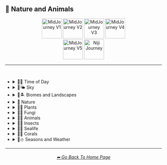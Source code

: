 <h2>🌲 Nature and Animals</h2>

<div align="center">

[<img src="F://GitHubRepo/MidJourney-Styles-and-Keywords-Reference/Images/Repo_Parts/Buttons/Version_Buttons/button_version_V1_inactive.webp?raw=true" alt="MidJourney V1" height="64" />](F://GitHubRepo/MidJourney-Styles-and-Keywords-Reference/Pages/MJ_V1/Style_Pages/Sphere/Nature_and_Animals.md)
[<img src="F://GitHubRepo/MidJourney-Styles-and-Keywords-Reference/Images/Repo_Parts/Buttons/Version_Buttons/button_version_V2_inactive.webp?raw=true" alt="MidJourney V2" height="64" />](F://GitHubRepo/MidJourney-Styles-and-Keywords-Reference/Pages/MJ_V2/Style_Pages/Sphere/Nature_and_Animals.md)
[<img src="F://GitHubRepo/MidJourney-Styles-and-Keywords-Reference/Images/Repo_Parts/Buttons/Version_Buttons/button_version_V3_inactive.webp?raw=true" alt="MidJourney V3" height="64" />](F://GitHubRepo/MidJourney-Styles-and-Keywords-Reference/Pages/MJ_V3/Style_Pages/Just_The_Style/Nature_and_Animals.md)
[<img src="F://GitHubRepo/MidJourney-Styles-and-Keywords-Reference/Images/Repo_Parts/Buttons/Version_Buttons/button_version_V4_active.webp?raw=true" alt="MidJourney V4" height="64" />](F://GitHubRepo/MidJourney-Styles-and-Keywords-Reference/Pages/MJ_V4/Style_Pages/Just_The_Style/Nature_and_Animals.md)
<br>
[<img src="F://GitHubRepo/MidJourney-Styles-and-Keywords-Reference/Images/Repo_Parts/Buttons/Version_Buttons/button_version_V5_Alpha_inactive_half.webp?raw=true" alt="MidJourney V5" height="64" />](F://GitHubRepo/MidJourney-Styles-and-Keywords-Reference/Pages/MJ_V5/Style_Pages/Just_The_Style/Nature_and_Animals.md)
[<img src="F://GitHubRepo/MidJourney-Styles-and-Keywords-Reference/Images/Repo_Parts/Buttons/Version_Buttons/button_version_niji_inactive_half.webp?raw=true" alt="Niji Journey" height="64" />](F://GitHubRepo/MidJourney-Styles-and-Keywords-Reference/Pages/Niji_Journey/Niji_V4/Style_Pages/Nature_and_Animals.md)

</div>

<hr>
<br>


- <details><summary>🌲🌞 Time of Day</summary><p><div align="center">

	| Morning | Midday | Day |
	| :-: | :-: | :-: |
	| <img src="F://GitHubRepo/MidJourney-Styles-and-Keywords-Reference/Images/MJ_V4/V4_Alpha_3.5/Midjourney_Styles/Morning.webp?raw=true" width="256" /> | <img src="F://GitHubRepo/MidJourney-Styles-and-Keywords-Reference/Images/MJ_V4/V4_Alpha_3.5/Midjourney_Styles/Midday.webp?raw=true" width="256" /> | <img src="F://GitHubRepo/MidJourney-Styles-and-Keywords-Reference/Images/MJ_V4/V4_Alpha_3.5/Midjourney_Styles/Day.webp?raw=true" width="256" /> |

	<br>

	| Noon | Afternoon |
	| :-: | :-: |
	| <img src="F://GitHubRepo/MidJourney-Styles-and-Keywords-Reference/Images/MJ_V4/V4_Alpha_3.5/Midjourney_Styles/Noon.webp?raw=true" width="256" /> | <img src="F://GitHubRepo/MidJourney-Styles-and-Keywords-Reference/Images/MJ_V4/V4_Alpha_3.5/Midjourney_Styles/Afternoon.webp?raw=true" width="256" /> |

	<br>

	| Dusk | Night |
	| :-: | :-: |
	| <img src="F://GitHubRepo/MidJourney-Styles-and-Keywords-Reference/Images/MJ_V4/V4_Alpha_3.5/Midjourney_Styles/Dusk.webp?raw=true" width="256" /> | <img src="F://GitHubRepo/MidJourney-Styles-and-Keywords-Reference/Images/MJ_V4/V4_Alpha_3.5/Midjourney_Styles/Night.webp?raw=true" width="256" /> |

	<br>

	| Midnight | Twilight | Dawn |
	| :-: | :-: | :-: |
	| <img src="F://GitHubRepo/MidJourney-Styles-and-Keywords-Reference/Images/MJ_V4/V4_Alpha_3.5/Midjourney_Styles/Midnight.webp?raw=true" width="256" /> | <img src="F://GitHubRepo/MidJourney-Styles-and-Keywords-Reference/Images/MJ_V4/V4_Alpha_3.5/Midjourney_Styles/Twilight.webp?raw=true" width="256" /> | <img src="F://GitHubRepo/MidJourney-Styles-and-Keywords-Reference/Images/MJ_V4/V4_Alpha_3.5/Midjourney_Styles/Dawn.webp?raw=true" width="256" /> |
	
  </div></p></details>


- <details><summary>🌲🌤️ Sky</summary><p><div align="center">

	| Aurora | Aurorae | Auroral Light |
	| :-: | :-: | :-: |
	| <img src="F://GitHubRepo/MidJourney-Styles-and-Keywords-Reference/Images/MJ_V4/V4_Alpha_3.5/Midjourney_Styles/Aurora.webp?raw=true" width="256" /> | <img src="F://GitHubRepo/MidJourney-Styles-and-Keywords-Reference/Images/MJ_V4/V4_Alpha_3.5/Midjourney_Styles/Aurorae.webp?raw=true" width="256" /> | <img src="F://GitHubRepo/MidJourney-Styles-and-Keywords-Reference/Images/MJ_V4/V4_Alpha_3.6/Midjourney_Styles/Auroral_Light.webp?raw=true" width="256" /> |

	<br>
	
	| Aurora Borealis | Aurora Australis |
	| :-: | :-: |
	| <img src="F://GitHubRepo/MidJourney-Styles-and-Keywords-Reference/Images/MJ_V4/V4_Alpha_3.6/Midjourney_Styles/Aurora_Borealis.webp?raw=true" width="256" /> | <img src="F://GitHubRepo/MidJourney-Styles-and-Keywords-Reference/Images/MJ_V4/V4_Alpha_3.6/Midjourney_Styles/Aurora_Australis.webp?raw=true" width="256" /> |
	
	<br>
	
	| Northern Lights | Southern Lights |
	| :-: | :-: |
	| <img src="F://GitHubRepo/MidJourney-Styles-and-Keywords-Reference/Images/MJ_V4/V4_Alpha_3.6/Midjourney_Styles/Northern_Lights.webp?raw=true" width="256" /> | <img src="F://GitHubRepo/MidJourney-Styles-and-Keywords-Reference/Images/MJ_V4/V4_Alpha_3.6/Midjourney_Styles/Southern_Lights.webp?raw=true" width="256" /> |

	<br>
	
	| Zodiacal Light | Upper-Atmospheric Lightning |
	| :-: | :-: |
	| <img src="F://GitHubRepo/MidJourney-Styles-and-Keywords-Reference/Images/MJ_V4/V4_Alpha_3.6/Midjourney_Styles/Zodiacal_Light.webp?raw=true" width="256" /> | <img src="F://GitHubRepo/MidJourney-Styles-and-Keywords-Reference/Images/MJ_V4/V4_Alpha_3.6/Midjourney_Styles/Upper-Atmospheric_Lightning.webp?raw=true" width="256" /> |

  </div></p></details>


- <details><summary>🌲🏝 Biomes and Landscapes</summary><p><div align="center">

	| Biome | Landscape | Surroundings |
	| :-: | :-: | :-: |
	| <img src="F://GitHubRepo/MidJourney-Styles-and-Keywords-Reference/Images/MJ_V4/V4_Alpha_3.5/Midjourney_Styles/Biome.webp?raw=true" width="256" /> | <img src="F://GitHubRepo/MidJourney-Styles-and-Keywords-Reference/Images/MJ_V4/V4_Alpha_3.5/Midjourney_Styles/Landscape.webp?raw=true" width="256" /> | <img src="F://GitHubRepo/MidJourney-Styles-and-Keywords-Reference/Images/MJ_V4/V4_Alpha_3.5/Midjourney_Styles/Surroundings.webp?raw=true" width="256" /> |
	
	<br>
	
	| Setting | Settings |
	| :-: | :-: |
	| <img src="F://GitHubRepo/MidJourney-Styles-and-Keywords-Reference/Images/MJ_V4/V4_Alpha_3.5/Midjourney_Styles/Setting.webp?raw=true" width="256" /> | <img src="F://GitHubRepo/MidJourney-Styles-and-Keywords-Reference/Images/MJ_V4/V4_Alpha_3.5/Midjourney_Styles/Settings.webp?raw=true" width="256" /> |
	
	<br>

	| Woodland | Forest | Rainforest |
	| :-: | :-: | :-: |
	| <img src="F://GitHubRepo/MidJourney-Styles-and-Keywords-Reference/Images/MJ_V4/V4_Alpha_3.5/Midjourney_Styles/Woodland.webp?raw=true" width="256" /> | <img src="F://GitHubRepo/MidJourney-Styles-and-Keywords-Reference/Images/MJ_V4/V4_Alpha_3.5/Midjourney_Styles/Forest.webp?raw=true" width="256" /> | <img src="F://GitHubRepo/MidJourney-Styles-and-Keywords-Reference/Images/MJ_V4/V4_Alpha_3.5/Midjourney_Styles/Rainforest.webp?raw=true" width="256" /> |

	<br>

	| Coniferous Forest | Deciduous Forest |
	| :-: | :-: |
	| <img src="F://GitHubRepo/MidJourney-Styles-and-Keywords-Reference/Images/MJ_V4/V4_Alpha_3.5/Midjourney_Styles/Coniferous_Forest.webp?raw=true" width="256" /> | <img src="F://GitHubRepo/MidJourney-Styles-and-Keywords-Reference/Images/MJ_V4/V4_Alpha_3.5/Midjourney_Styles/Deciduous_Forest.webp?raw=true" width="256" /> |

	<br>

	| Jungle | Junglecore | Tropical |
	| :-: | :-: | :-: |
	| <img src="F://GitHubRepo/MidJourney-Styles-and-Keywords-Reference/Images/MJ_V4/V4_Alpha_3.5/Midjourney_Styles/Jungle.webp?raw=true" width="256" /> | <img src="F://GitHubRepo/MidJourney-Styles-and-Keywords-Reference/Images/MJ_V4/V4_Alpha_3.5/Midjourney_Styles/Junglecore.webp?raw=true" width="256" /> | <img src="F://GitHubRepo/MidJourney-Styles-and-Keywords-Reference/Images/MJ_V4/V4_Alpha_3.5/Midjourney_Styles/Tropical.webp?raw=true" width="256" /> |

	<br>

	| Scrubland | Shrubland | Heathland |
	| :-: | :-: | :-: |
	| <img src="F://GitHubRepo/MidJourney-Styles-and-Keywords-Reference/Images/MJ_V4/V4_Alpha_3.5/Midjourney_Styles/Scrubland.webp?raw=true" width="256" /> | <img src="F://GitHubRepo/MidJourney-Styles-and-Keywords-Reference/Images/MJ_V4/V4_Alpha_3.5/Midjourney_Styles/Shrubland.webp?raw=true" width="256" /> | <img src="F://GitHubRepo/MidJourney-Styles-and-Keywords-Reference/Images/MJ_V4/V4_Alpha_3.5/Midjourney_Styles/Heathland.webp?raw=true" width="256" /> |
	
	<br>
	
	| Thicket | Orchard | Chaparral |
	| :-: | :-: | :-: |
	| <img src="F://GitHubRepo/MidJourney-Styles-and-Keywords-Reference/Images/MJ_V4/V4_Alpha_3.5/Midjourney_Styles/Thicket.webp?raw=true" width="256" /> | <img src="F://GitHubRepo/MidJourney-Styles-and-Keywords-Reference/Images/MJ_V4/V4_Alpha_3.5/Midjourney_Styles/Orchard.webp?raw=true" width="256" /> | <img src="F://GitHubRepo/MidJourney-Styles-and-Keywords-Reference/Images/MJ_V4/V4_Alpha_3.5/Midjourney_Styles/Chaparral.webp?raw=true" width="256" /> |
	
	<br>
	
	| Park | Plains | Meadow |
	| :-: | :-: | :-: |
	| <img src="F://GitHubRepo/MidJourney-Styles-and-Keywords-Reference/Images/MJ_V4/V4_Alpha_3.5/Midjourney_Styles/Park.webp?raw=true" width="256" /> | <img src="F://GitHubRepo/MidJourney-Styles-and-Keywords-Reference/Images/MJ_V4/V4_Alpha_3.5/Midjourney_Styles/Plains.webp?raw=true" width="256" /> | <img src="F://GitHubRepo/MidJourney-Styles-and-Keywords-Reference/Images/MJ_V4/V4_Alpha_3.5/Midjourney_Styles/Meadow.webp?raw=true" width="256" /> |
	
	<br>
	
	| Grassland | Rangeland | Pasture |
	| :-: | :-: | :-: |
	| <img src="F://GitHubRepo/MidJourney-Styles-and-Keywords-Reference/Images/MJ_V4/V4_Alpha_3.5/Midjourney_Styles/Grassland.webp?raw=true" width="256" /> | <img src="F://GitHubRepo/MidJourney-Styles-and-Keywords-Reference/Images/MJ_V4/V4_Alpha_3.5/Midjourney_Styles/Rangeland.webp?raw=true" width="256" /> | <img src="F://GitHubRepo/MidJourney-Styles-and-Keywords-Reference/Images/MJ_V4/V4_Alpha_3.5/Midjourney_Styles/Pasture.webp?raw=true" width="256" /> |
	
	<br>
	
	| Prairie | Steppe |
	| :-: | :-: |
	| <img src="F://GitHubRepo/MidJourney-Styles-and-Keywords-Reference/Images/MJ_V4/V4_Alpha_3.5/Midjourney_Styles/Prairie.webp?raw=true" width="256" /> | <img src="F://GitHubRepo/MidJourney-Styles-and-Keywords-Reference/Images/MJ_V4/V4_Alpha_3.5/Midjourney_Styles/Steppe.webp?raw=true" width="256" /> |
	
	<br>
	
	| Valley | Foothills |
	| :-: | :-: |
	| <img src="F://GitHubRepo/MidJourney-Styles-and-Keywords-Reference/Images/MJ_V4/V4_Alpha_3.5/Midjourney_Styles/Valley.webp?raw=true" width="256" /> | <img src="F://GitHubRepo/MidJourney-Styles-and-Keywords-Reference/Images/MJ_V4/V4_Alpha_3.5/Midjourney_Styles/Foothills.webp?raw=true" width="256" /> |
	
	<br>
	
	| Grove | Mangrove |
	| :-: | :-: |
	| <img src="F://GitHubRepo/MidJourney-Styles-and-Keywords-Reference/Images/MJ_V4/V4_Alpha_3.5/Midjourney_Styles/Grove.webp?raw=true" width="256" /> | <img src="F://GitHubRepo/MidJourney-Styles-and-Keywords-Reference/Images/MJ_V4/V4_Alpha_3.5/Midjourney_Styles/Mangrove.webp?raw=true" width="256" /> |
	
	<br>
	
	| Swamp | Bayou | Bog |
	| :-: | :-: | :-: |
	| <img src="F://GitHubRepo/MidJourney-Styles-and-Keywords-Reference/Images/MJ_V4/V4_Alpha_3.5/Midjourney_Styles/Swamp.webp?raw=true" width="256" /> | <img src="F://GitHubRepo/MidJourney-Styles-and-Keywords-Reference/Images/MJ_V4/V4_Alpha_3.5/Midjourney_Styles/Bayou.webp?raw=true" width="256" /> | <img src="F://GitHubRepo/MidJourney-Styles-and-Keywords-Reference/Images/MJ_V4/V4_Alpha_3.5/Midjourney_Styles/Bog.webp?raw=true" width="256" /> |
	
	<br>
	
	| Marsh | Wetland |
	| :-: | :-: |
	| <img src="F://GitHubRepo/MidJourney-Styles-and-Keywords-Reference/Images/MJ_V4/V4_Alpha_3.5/Midjourney_Styles/Marsh.webp?raw=true" width="256" /> | <img src="F://GitHubRepo/MidJourney-Styles-and-Keywords-Reference/Images/MJ_V4/V4_Alpha_3.5/Midjourney_Styles/Wetland.webp?raw=true" width="256" /> |
	
	<br>
	
	| Muskeg | Fen |
	| :-: | :-: |
	| <img src="F://GitHubRepo/MidJourney-Styles-and-Keywords-Reference/Images/MJ_V4/V4_Alpha_3.5/Midjourney_Styles/Muskeg.webp?raw=true" width="256" /> | <img src="F://GitHubRepo/MidJourney-Styles-and-Keywords-Reference/Images/MJ_V4/V4_Alpha_3.5/Midjourney_Styles/Fen.webp?raw=true" width="256" /> |
	
	<br>
	
	| Tundra | Glacier |
	| :-: | :-: |
	| <img src="F://GitHubRepo/MidJourney-Styles-and-Keywords-Reference/Images/MJ_V4/V4_Alpha_3.5/Midjourney_Styles/Tundra.webp?raw=true" width="256" /> | <img src="F://GitHubRepo/MidJourney-Styles-and-Keywords-Reference/Images/MJ_V4/V4_Alpha_3.5/Midjourney_Styles/Glacier.webp?raw=true" width="256" /> |

	<br>

	| Arctic | Polar |
	| :-: | :-: |
	| <img src="F://GitHubRepo/MidJourney-Styles-and-Keywords-Reference/Images/MJ_V4/V4_Alpha_3.5/Midjourney_Styles/Arctic.webp?raw=true" width="256" /> | <img src="F://GitHubRepo/MidJourney-Styles-and-Keywords-Reference/Images/MJ_V4/V4_Alpha_3.5/Midjourney_Styles/Polar.webp?raw=true" width="256" /> |
	
	<br>

	| Desert | Desertwave | Dunes |
	| :-: | :-: | :-: |
	| <img src="F://GitHubRepo/MidJourney-Styles-and-Keywords-Reference/Images/MJ_V4/V4_Alpha_3.5/Midjourney_Styles/Desert.webp?raw=true" width="256" /> | <img src="F://GitHubRepo/MidJourney-Styles-and-Keywords-Reference/Images/MJ_V4/V4_Alpha_3.5/Midjourney_Styles/Desertwave.webp?raw=true" width="256" /> | <img src="F://GitHubRepo/MidJourney-Styles-and-Keywords-Reference/Images/MJ_V4/V4_Alpha_3.5/Midjourney_Styles/Dunes.webp?raw=true" width="256" /> |

	<br>
	
	| Mesa | Mesa Bryce |
	| :-: | :-: |
	| <img src="F://GitHubRepo/MidJourney-Styles-and-Keywords-Reference/Images/MJ_V4/V4_Alpha_3.6/Midjourney_Styles/Mesa.webp?raw=true" width="256" /> | <img src="F://GitHubRepo/MidJourney-Styles-and-Keywords-Reference/Images/MJ_V4/V4_Alpha_3.6/Midjourney_Styles/Mesa_Bryce.webp?raw=true" width="256" /> |

	<br>

	| Savanna | Dryland |
	| :-: | :-: |
	| <img src="F://GitHubRepo/MidJourney-Styles-and-Keywords-Reference/Images/MJ_V4/V4_Alpha_3.5/Midjourney_Styles/Savanna.webp?raw=true" width="256" /> | <img src="F://GitHubRepo/MidJourney-Styles-and-Keywords-Reference/Images/MJ_V4/V4_Alpha_3.5/Midjourney_Styles/Dryland.webp?raw=true" width="256" /> |
	
	<br>
	
	| Beach | Mediterranean |
	| :-: | :-: |
	| <img src="F://GitHubRepo/MidJourney-Styles-and-Keywords-Reference/Images/MJ_V4/V4_Alpha_3.5/Midjourney_Styles/Beach.webp?raw=true" width="256" /> | <img src="F://GitHubRepo/MidJourney-Styles-and-Keywords-Reference/Images/MJ_V4/V4_Alpha_3.5/Midjourney_Styles/Mediterranean.webp?raw=true" width="256" /> |

	<br>

	| Seaside | Sea | Deep Sea |
	| :-: | :-: | :-: |
	| <img src="F://GitHubRepo/MidJourney-Styles-and-Keywords-Reference/Images/MJ_V4/V4_Alpha_3.5/Midjourney_Styles/Seaside.webp?raw=true" width="256" /> | <img src="F://GitHubRepo/MidJourney-Styles-and-Keywords-Reference/Images/MJ_V4/V4_Alpha_3.5/Midjourney_Styles/Sea.webp?raw=true" width="256" /> | <img src="F://GitHubRepo/MidJourney-Styles-and-Keywords-Reference/Images/MJ_V4/V4_Alpha_3.5/Midjourney_Styles/Deep_Sea.webp?raw=true" width="256" /> |
	
	<br>

	| Ocean | Ocean Grunge | Aquascape |
	| :-: | :-: | :-: |
	| <img src="F://GitHubRepo/MidJourney-Styles-and-Keywords-Reference/Images/MJ_V4/V4_Alpha_3.5/Midjourney_Styles/Ocean.webp?raw=true" width="256" /> | <img src="F://GitHubRepo/MidJourney-Styles-and-Keywords-Reference/Images/MJ_V4/V4_Alpha_3.5/Midjourney_Styles/Ocean_Grunge.webp?raw=true" width="256" /> | <img src="F://GitHubRepo/MidJourney-Styles-and-Keywords-Reference/Images/MJ_V4/V4_Alpha_3.5/Midjourney_Styles/Aquascape.webp?raw=true" width="256" /> |

	<br>

	| Pond | Springs |
	| :-: | :-: |
	| <img src="F://GitHubRepo/MidJourney-Styles-and-Keywords-Reference/Images/MJ_V4/V4_Alpha_3.5/Midjourney_Styles/Pond.webp?raw=true" width="256" /> | <img src="F://GitHubRepo/MidJourney-Styles-and-Keywords-Reference/Images/MJ_V4/V4_Alpha_3.5/Midjourney_Styles/Springs.webp?raw=true" width="256" /> |

	<br>

	| River | Lake | Waterfall |
	| :-: | :-: | :-: |
	| <img src="F://GitHubRepo/MidJourney-Styles-and-Keywords-Reference/Images/MJ_V4/V4_Alpha_3.5/Midjourney_Styles/River.webp?raw=true" width="256" /> | <img src="F://GitHubRepo/MidJourney-Styles-and-Keywords-Reference/Images/MJ_V4/V4_Alpha_3.5/Midjourney_Styles/Lake.webp?raw=true" width="256" /> | <img src="F://GitHubRepo/MidJourney-Styles-and-Keywords-Reference/Images/MJ_V4/V4_Alpha_3.5/Midjourney_Styles/Waterfall.webp?raw=true" width="256" /> |
	
	<br>

	| Coral Reef | Reefwave | Kelp Forest |
	| :-: | :-: | :-: |
	| <img src="F://GitHubRepo/MidJourney-Styles-and-Keywords-Reference/Images/MJ_V4/V4_Alpha_3.5/Midjourney_Styles/Coral_Reef.webp?raw=true" width="256" /> | <img src="F://GitHubRepo/MidJourney-Styles-and-Keywords-Reference/Images/MJ_V4/V4_Alpha_3.5/Midjourney_Styles/Reefwave.webp?raw=true" width="256" /> | <img src="F://GitHubRepo/MidJourney-Styles-and-Keywords-Reference/Images/MJ_V4/V4_Alpha_3.5/Midjourney_Styles/Kelp_Forest.webp?raw=true" width="256" /> |

	<br>

	| Estuary | Floodplain | Hot Springs |
	| :-: | :-: | :-: |
	| <img src="F://GitHubRepo/MidJourney-Styles-and-Keywords-Reference/Images/MJ_V4/V4_Alpha_3.5/Midjourney_Styles/Estuary.webp?raw=true" width="256" /> | <img src="F://GitHubRepo/MidJourney-Styles-and-Keywords-Reference/Images/MJ_V4/V4_Alpha_3.5/Midjourney_Styles/Floodplain.webp?raw=true" width="256" /> | <img src="F://GitHubRepo/MidJourney-Styles-and-Keywords-Reference/Images/MJ_V4/V4_Alpha_3.5/Midjourney_Styles/Hot_Springs.webp?raw=true" width="256" /> |

	<br>

	| Canyon | Mountains | Elevation |
	| :-: | :-: | :-: |
	| <img src="F://GitHubRepo/MidJourney-Styles-and-Keywords-Reference/Images/MJ_V4/V4_Alpha_3.5/Midjourney_Styles/Canyon.webp?raw=true" width="256" /> | <img src="F://GitHubRepo/MidJourney-Styles-and-Keywords-Reference/Images/MJ_V4/V4_Alpha_3.5/Midjourney_Styles/Mountains.webp?raw=true" width="256" /> | <img src="F://GitHubRepo/MidJourney-Styles-and-Keywords-Reference/Images/MJ_V4/V4_Alpha_3.5/Midjourney_Styles/Elevation.webp?raw=true" width="256" /> |

	<br>

	| Crag | Cave |
	| :-: | :-: |
	| <img src="F://GitHubRepo/MidJourney-Styles-and-Keywords-Reference/Images/MJ_V4/V4_Alpha_3.5/Midjourney_Styles/Crag.webp?raw=true" width="256" /> | <img src="F://GitHubRepo/MidJourney-Styles-and-Keywords-Reference/Images/MJ_V4/V4_Alpha_3.5/Midjourney_Styles/Cave.webp?raw=true" width="256" /> |

	<br>

	| Volcano | Volcanic |
	| :-: | :-: |
	| <img src="F://GitHubRepo/MidJourney-Styles-and-Keywords-Reference/Images/MJ_V4/V4_Alpha_3.5/Midjourney_Styles/Volcano.webp?raw=true" width="256" /> | <img src="F://GitHubRepo/MidJourney-Styles-and-Keywords-Reference/Images/MJ_V4/V4_Alpha_3.5/Midjourney_Styles/Volcanic.webp?raw=true" width="256" /> |

	<br>
	
	| Wasteland |
	| :-: |
	| <img src="F://GitHubRepo/MidJourney-Styles-and-Keywords-Reference/Images/MJ_V4/V4_Alpha_3.5/Midjourney_Styles/Wasteland.webp?raw=true" width="256" /> |

  </div></p></details>


- <details><summary>🌲 Nature</summary><p><div align="center">

	| Nature | Naturecore | Natural |
	| :-: | :-: | :-: |
	| <img src="F://GitHubRepo/MidJourney-Styles-and-Keywords-Reference/Images/MJ_V4/V4_Alpha_3.5/Midjourney_Styles/Nature.webp?raw=true" width="256" /> | <img src="F://GitHubRepo/MidJourney-Styles-and-Keywords-Reference/Images/MJ_V4/V4_Alpha_3.5/Midjourney_Styles/Naturecore.webp?raw=true" width="256" /> | <img src="F://GitHubRepo/MidJourney-Styles-and-Keywords-Reference/Images/MJ_V4/V4_Alpha_3.5/Midjourney_Styles/Natural.webp?raw=true" width="256" /> |

	<br>

	| Botanical |
	| :-: |
	| <img src="F://GitHubRepo/MidJourney-Styles-and-Keywords-Reference/Images/MJ_V4/V4_Alpha_3.5/Midjourney_Styles/Botanical.webp?raw=true" width="256" /> |

    <br>

	| Atmosphere | Environment | Ozone |
	| :-: | :-: | :-: |
    | <img src="F://GitHubRepo/MidJourney-Styles-and-Keywords-Reference/Images/MJ_V4/V4_Alpha_3.5/Midjourney_Styles/Atmosphere.webp?raw=true" width="256" /> | <img src="F://GitHubRepo/MidJourney-Styles-and-Keywords-Reference/Images/MJ_V4/V4_Alpha_3.5/Midjourney_Styles/Environment.webp?raw=true" width="256" /> | <img src="F://GitHubRepo/MidJourney-Styles-and-Keywords-Reference/Images/MJ_V4/V4_Alpha_3.5/Midjourney_Styles/Ozone.webp?raw=true" width="256" /> |

	<br>

	| Bloom | Bloomcore | Flowercore |
	| :-: | :-: | :-: |
	| <img src="F://GitHubRepo/MidJourney-Styles-and-Keywords-Reference/Images/MJ_V4/V4_Alpha_3.5/Midjourney_Styles/Bloom.webp?raw=true" width="256" /> | <img src="F://GitHubRepo/MidJourney-Styles-and-Keywords-Reference/Images/MJ_V4/V4_Alpha_3.5/Midjourney_Styles/Bloomcore.webp?raw=true" width="256" /> | <img src="F://GitHubRepo/MidJourney-Styles-and-Keywords-Reference/Images/MJ_V4/V4_Alpha_3.5/Midjourney_Styles/Flowercore.webp?raw=true" width="256" /> |

	<br>

	| Mosscore | Mushroomcore |
	| :-: | :-: |
	| <img src="F://GitHubRepo/MidJourney-Styles-and-Keywords-Reference/Images/MJ_V4/V4_Alpha_3.5/Midjourney_Styles/Mosscore.webp?raw=true" width="256" /> | <img src="F://GitHubRepo/MidJourney-Styles-and-Keywords-Reference/Images/MJ_V4/V4_Alpha_3.5/Midjourney_Styles/Mushroomcore.webp?raw=true" width="256" /> |

	<br>

	| Earthcore | Organic | Lush |
	| :-: | :-: | :-: |
	| <img src="F://GitHubRepo/MidJourney-Styles-and-Keywords-Reference/Images/MJ_V4/V4_Alpha_3.5/Midjourney_Styles/Earthcore.webp?raw=true" width="256" /> | <img src="F://GitHubRepo/MidJourney-Styles-and-Keywords-Reference/Images/MJ_V4/V4_Alpha_3.5/Midjourney_Styles/Organic.webp?raw=true" width="256" /> | <img src="F://GitHubRepo/MidJourney-Styles-and-Keywords-Reference/Images/MJ_V4/V4_Alpha_3.5/Midjourney_Styles/Lush.webp?raw=true" width="256" /> |

	<br>
	
	| Garden | Japanese Garden |
	| :-: | :-: |
	| <img src="F://GitHubRepo/MidJourney-Styles-and-Keywords-Reference/Images/MJ_V4/V4_Alpha_3.5/Midjourney_Styles/Garden.webp?raw=true" width="256" /> | <img src="F://GitHubRepo/MidJourney-Styles-and-Keywords-Reference/Images/MJ_V4/V4_Alpha_3.5/Midjourney_Styles/Japanese_Garden.webp?raw=true" width="256" /> |
	
	<br>
	
	| Biopunk | Forestpunk | Groundcore |
	| :-: | :-: | :-: |
	| <img src="F://GitHubRepo/MidJourney-Styles-and-Keywords-Reference/Images/MJ_V4/V4_Alpha_3.5/Midjourney_Styles/Biopunk.webp?raw=true" width="256" /> | <img src="F://GitHubRepo/MidJourney-Styles-and-Keywords-Reference/Images/MJ_V4/V4_Alpha_3.5/Midjourney_Styles/Forestpunk.webp?raw=true" width="256" /> | <img src="F://GitHubRepo/MidJourney-Styles-and-Keywords-Reference/Images/MJ_V4/V4_Alpha_3.5/Midjourney_Styles/Groundcore.webp?raw=true" width="256" /> |
	
	<br>

	| Icepunk | Frostpunk | Stonepunk |
	| :-: | :-: | :-: |
	| <img src="F://GitHubRepo/MidJourney-Styles-and-Keywords-Reference/Images/MJ_V4/V4_Alpha_3.5/Midjourney_Styles/Icepunk.webp?raw=true" width="256" /> | <img src="F://GitHubRepo/MidJourney-Styles-and-Keywords-Reference/Images/MJ_V4/V4_Alpha_3.5/Midjourney_Styles/Frostpunk.webp?raw=true" width="256" /> | <img src="F://GitHubRepo/MidJourney-Styles-and-Keywords-Reference/Images/MJ_V4/V4_Alpha_3.5/Midjourney_Styles/Stonepunk.webp?raw=true" width="256" /> |
	
	<br>

	| Creature | Frogcore | Paleocore |
	| :-: | :-: | :-: |
    | <img src="F://GitHubRepo/MidJourney-Styles-and-Keywords-Reference/Images/MJ_V4/V4_Alpha_3.5/Midjourney_Styles/Creature.webp?raw=true" width="256" /> | <img src="F://GitHubRepo/MidJourney-Styles-and-Keywords-Reference/Images/MJ_V4/V4_Alpha_3.5/Midjourney_Styles/Frogcore.webp?raw=true" width="256" /> | <img src="F://GitHubRepo/MidJourney-Styles-and-Keywords-Reference/Images/MJ_V4/V4_Alpha_3.5/Midjourney_Styles/Paleocore.webp?raw=true" width="256" /> |

	<br>

	| Crowcore | Ravencore |
	| :-: | :-: |
	| <img src="F://GitHubRepo/MidJourney-Styles-and-Keywords-Reference/Images/MJ_V4/V4_Alpha_3.5/Midjourney_Styles/Crowcore.webp?raw=true" width="256" /> | <img src="F://GitHubRepo/MidJourney-Styles-and-Keywords-Reference/Images/MJ_V4/V4_Alpha_3.5/Midjourney_Styles/Ravencore.webp?raw=true" width="256" /> |
		
	<br>

	| Islandpunk | Seapunk | Selkiecore |
	| :-: | :-: | :-: |
	| <img src="F://GitHubRepo/MidJourney-Styles-and-Keywords-Reference/Images/MJ_V4/V4_Alpha_3.5/Midjourney_Styles/Islandpunk.webp?raw=true" width="256" /> | <img src="F://GitHubRepo/MidJourney-Styles-and-Keywords-Reference/Images/MJ_V4/V4_Alpha_3.5/Midjourney_Styles/Seapunk.webp?raw=true" width="256" /> | <img src="F://GitHubRepo/MidJourney-Styles-and-Keywords-Reference/Images/MJ_V4/V4_Alpha_3.5/Midjourney_Styles/Selkiecore.webp?raw=true" width="256" /> |

    <br>

	| Underwater | Nautical | Wetcore |
	| :-: | :-: | :-: |
	| <img src="F://GitHubRepo/MidJourney-Styles-and-Keywords-Reference/Images/MJ_V4/V4_Alpha_3.5/Midjourney_Styles/Underwater.webp?raw=true" width="256" /> | <img src="F://GitHubRepo/MidJourney-Styles-and-Keywords-Reference/Images/MJ_V4/V4_Alpha_3.5/Midjourney_Styles/Nautical.webp?raw=true" width="256" /> | <img src="F://GitHubRepo/MidJourney-Styles-and-Keywords-Reference/Images/MJ_V4/V4_Alpha_3.5/Midjourney_Styles/Wetcore.webp?raw=true" width="256" /> |

	<br>

	| Anthropomorphic | Nautical Nonsense |
	| :-: | :-: |
	| <img src="F://GitHubRepo/MidJourney-Styles-and-Keywords-Reference/Images/MJ_V4/V4_Alpha_3.5/Midjourney_Styles/Anthropomorphic.webp?raw=true" width="256" /> |<img src="F://GitHubRepo/MidJourney-Styles-and-Keywords-Reference/Images/MJ_V4/V4_Alpha_3.5/Midjourney_Styles/Nautical_Nonsense.webp?raw=true" width="256" /> |

	<br>

	| Solarpunk | Lunarpunk |
	| :-: | :-: |
	| <img src="F://GitHubRepo/MidJourney-Styles-and-Keywords-Reference/Images/MJ_V4/V4_Alpha_3.5/Midjourney_Styles/Solarpunk.webp?raw=true" width="256" /> | <img src="F://GitHubRepo/MidJourney-Styles-and-Keywords-Reference/Images/MJ_V4/V4_Alpha_3.5/Midjourney_Styles/Lunarpunk.webp?raw=true" width="256" /> |

  </div></p></details>


- <details><summary>🌲🌱 Plants</summary><p><div align="center">

	| Plant | Plants |
	| :-: | :-: |
	| <img src="F://GitHubRepo/MidJourney-Styles-and-Keywords-Reference/Images/MJ_V4/V4_Alpha_3.5/Midjourney_Styles/Plant.webp?raw=true" width="256" /> | <img src="F://GitHubRepo/MidJourney-Styles-and-Keywords-Reference/Images/MJ_V4/V4_Alpha_3.5/Midjourney_Styles/Plants.webp?raw=true" width="256" /> |

	<br>

	| Grass | Grassy | Tree |
	| :-: | :-: | :-: |
	| <img src="F://GitHubRepo/MidJourney-Styles-and-Keywords-Reference/Images/MJ_V4/V4_Alpha_3.5/Midjourney_Styles/Grass.webp?raw=true" width="256" /> | <img src="F://GitHubRepo/MidJourney-Styles-and-Keywords-Reference/Images/MJ_V4/V4_Alpha_3.5/Midjourney_Styles/Grassy.webp?raw=true" width="256" /> | <img src="F://GitHubRepo/MidJourney-Styles-and-Keywords-Reference/Images/MJ_V4/V4_Alpha_3.6/Midjourney_Styles/Tree.webp?raw=true" width="256" /> |
	
	<br>
	
	| Fern | Wheat | Aloe |
	| :-: | :-: | :-: |
	| <img src="F://GitHubRepo/MidJourney-Styles-and-Keywords-Reference/Images/MJ_V4/V4_Alpha_3.5/Midjourney_Styles/Fern.webp?raw=true" width="256" /> | <img src="F://GitHubRepo/MidJourney-Styles-and-Keywords-Reference/Images/MJ_V4/V4_Alpha_3.5/Midjourney_Styles/Wheat.webp?raw=true" width="256" /> | <img src="F://GitHubRepo/MidJourney-Styles-and-Keywords-Reference/Images/MJ_V4/V4_Alpha_3.5/Midjourney_Styles/Aloe.webp?raw=true" width="256" /> |
	
	<br>

	| Flowers | Floral | Vines |
	| :-: | :-: | :-: |
	| <img src="F://GitHubRepo/MidJourney-Styles-and-Keywords-Reference/Images/MJ_V4/V4_Alpha_3.5/Midjourney_Styles/Flowers.webp?raw=true" width="256" /> | <img src="F://GitHubRepo/MidJourney-Styles-and-Keywords-Reference/Images/MJ_V4/V4_Alpha_3.5/Midjourney_Styles/Floral.webp?raw=true" width="256" /> | <img src="F://GitHubRepo/MidJourney-Styles-and-Keywords-Reference/Images/MJ_V4/V4_Alpha_3.5/Midjourney_Styles/Vines.webp?raw=true" width="256" /> |
	
	<br>

	| Tulip | Rose | Lilac |
	| :-: | :-: | :-: |
	| <img src="F://GitHubRepo/MidJourney-Styles-and-Keywords-Reference/Images/MJ_V4/V4_Alpha_3.5/Midjourney_Styles/Tulip.webp?raw=true" width="256" /> | <img src="F://GitHubRepo/MidJourney-Styles-and-Keywords-Reference/Images/MJ_V4/V4_Alpha_3.5/Midjourney_Styles/Rose.webp?raw=true" width="256" /> | <img src="F://GitHubRepo/MidJourney-Styles-and-Keywords-Reference/Images/MJ_V4/V4_Alpha_3.5/Midjourney_Styles/Lilac.webp?raw=true" width="256" /> |

	<br>

	| Dandelion | Daffodil |
	| :-: | :-: |
	| <img src="F://GitHubRepo/MidJourney-Styles-and-Keywords-Reference/Images/MJ_V4/V4_Alpha_3.5/Midjourney_Styles/Dandelion.webp?raw=true" width="256" /> | <img src="F://GitHubRepo/MidJourney-Styles-and-Keywords-Reference/Images/MJ_V4/V4_Alpha_3.5/Midjourney_Styles/Daffodil.webp?raw=true" width="256" /> |

	<br>
	
	| Tree Bark | Branches | Leaves |
	| :-: | :-: | :-: |
	| <img src="F://GitHubRepo/MidJourney-Styles-and-Keywords-Reference/Images/MJ_V4/V4_Alpha_3.5/Midjourney_Styles/Tree_Bark.webp?raw=true" width="256" /> | <img src="F://GitHubRepo/MidJourney-Styles-and-Keywords-Reference/Images/MJ_V4/V4_Alpha_3.5/Midjourney_Styles/Branches.webp?raw=true" width="256" /> | <img src="F://GitHubRepo/MidJourney-Styles-and-Keywords-Reference/Images/MJ_V4/V4_Alpha_3.5/Midjourney_Styles/Leaves.webp?raw=true" width="256" /> |
	
	<br>
	
	| Pinecone | Acorn | Sapling |
	| :-: | :-: | :-: |
	| <img src="F://GitHubRepo/MidJourney-Styles-and-Keywords-Reference/Images/MJ_V4/V4_Alpha_3.5/Midjourney_Styles/Pinecone.webp?raw=true" width="256" /> | <img src="F://GitHubRepo/MidJourney-Styles-and-Keywords-Reference/Images/MJ_V4/V4_Alpha_3.5/Midjourney_Styles/Acorn.webp?raw=true" width="256" /> | <img src="F://GitHubRepo/MidJourney-Styles-and-Keywords-Reference/Images/MJ_V4/V4_Alpha_3.5/Midjourney_Styles/Sapling.webp?raw=true" width="256" /> |

	<br>
	
	| Moss | Hemp |
	| :-: | :-: |
	| <img src="F://GitHubRepo/MidJourney-Styles-and-Keywords-Reference/Images/MJ_V4/V4_Alpha_3.5/Midjourney_Styles/Moss.webp?raw=true" width="256" /> | <img src="F://GitHubRepo/MidJourney-Styles-and-Keywords-Reference/Images/MJ_V4/V4_Alpha_3.5/Midjourney_Styles/Hemp.webp?raw=true" width="256" /> |
	
	<br>

	| Cactus | Bamboo |
	| :-: | :-: |
	| <img src="F://GitHubRepo/MidJourney-Styles-and-Keywords-Reference/Images/MJ_V4/V4_Alpha_3.5/Midjourney_Styles/Cactus.webp?raw=true" width="256" /> | <img src="F://GitHubRepo/MidJourney-Styles-and-Keywords-Reference/Images/MJ_V4/V4_Alpha_3.5/Midjourney_Styles/Bamboo.webp?raw=true" width="256" /> |

	<br>
	
	| Straw | Straw-Bale |
	| :-: | :-: |
	| <img src="F://GitHubRepo/MidJourney-Styles-and-Keywords-Reference/Images/MJ_V4/V4_Alpha_3.5/Midjourney_Styles/Straw.webp?raw=true" width="256" /> | <img src="F://GitHubRepo/MidJourney-Styles-and-Keywords-Reference/Images/MJ_V4/V4_Alpha_3.5/Midjourney_Styles/Straw-Bale.webp?raw=true" width="256" /> |
	
	<br>
	
	| Hay | Hay-Bale |
	| :-: | :-: |
	| <img src="F://GitHubRepo/MidJourney-Styles-and-Keywords-Reference/Images/MJ_V4/V4_Alpha_3.5/Midjourney_Styles/Hay.webp?raw=true" width="256" /> | <img src="F://GitHubRepo/MidJourney-Styles-and-Keywords-Reference/Images/MJ_V4/V4_Alpha_3.5/Midjourney_Styles/Hay-Bale.webp?raw=true" width="256" /> |

	<br>
	
	| Lily Pad | Lily Pads | Water Lilies |
	| :-: | :-: | :-: |
	| <img src="F://GitHubRepo/MidJourney-Styles-and-Keywords-Reference/Images/MJ_V4/V4_Alpha_3/Midjourney_Styles/Lily_Pad.webp?raw=true" width="256" /> | <img src="F://GitHubRepo/MidJourney-Styles-and-Keywords-Reference/Images/MJ_V4/V4_Alpha_3.5/Midjourney_Styles/Lily_Pads.webp?raw=true" width="256" /> | <img src="F://GitHubRepo/MidJourney-Styles-and-Keywords-Reference/Images/MJ_V4/V4_Alpha_3.5/Midjourney_Styles/Water_Lilies.webp?raw=true" width="256" /> |

	<br>

	| Kelp | Seaweed |
	| :-: | :-: |
	| <img src="F://GitHubRepo/MidJourney-Styles-and-Keywords-Reference/Images/MJ_V4/V4_Alpha_3.5/Midjourney_Styles/Kelp.webp?raw=true" width="256" /> | <img src="F://GitHubRepo/MidJourney-Styles-and-Keywords-Reference/Images/MJ_V4/V4_Alpha_3.5/Midjourney_Styles/Seaweed.webp?raw=true" width="256" /> |

	<br>
	
	| Tendrils |
	| :-: |
	| <img src="F://GitHubRepo/MidJourney-Styles-and-Keywords-Reference/Images/MJ_V4/V4_Alpha_3.5/Midjourney_Styles/Tendrils.webp?raw=true" width="256" /> |

  </div></p></details>


- <details><summary>🌲🍄 Fungi</summary><p><div align="center">

	| Fungi | Mushroom | Mushrooms |
	| :-: | :-: | :-: |
	| <img src="F://GitHubRepo/MidJourney-Styles-and-Keywords-Reference/Images/MJ_V4/V4_Alpha_3.5/Midjourney_Styles/Fungi.webp?raw=true" width="256" /> | <img src="F://GitHubRepo/MidJourney-Styles-and-Keywords-Reference/Images/MJ_V4/V4_Alpha_3.6/Midjourney_Styles/Mushroom.webp?raw=true" width="256" /> | <img src="F://GitHubRepo/MidJourney-Styles-and-Keywords-Reference/Images/MJ_V4/V4_Alpha_3.5/Midjourney_Styles/Mushrooms.webp?raw=true" width="256" /> |
	
	<br>
	
	| Mycelium | Moldy |
	| :-: | :-: |
	| <img src="F://GitHubRepo/MidJourney-Styles-and-Keywords-Reference/Images/MJ_V4/V4_Alpha_3.5/Midjourney_Styles/Mycelium.webp?raw=true" width="256" /> | <img src="F://GitHubRepo/MidJourney-Styles-and-Keywords-Reference/Images/MJ_V4/V4_Alpha_3.5/Midjourney_Styles/Moldy.webp?raw=true" width="256" /> |
	
	<br>
	
	| Clathrus-Ruber | Amanita-Muscaria | Latticed-Stinkhorn |
	| :-: | :-: | :-: |
	| <img src="F://GitHubRepo/MidJourney-Styles-and-Keywords-Reference/Images/MJ_V4/V4_Alpha_3.5/Midjourney_Styles/Clathrus-Ruber.webp?raw=true" width="256" /> | <img src="F://GitHubRepo/MidJourney-Styles-and-Keywords-Reference/Images/MJ_V4/V4_Alpha_3.5/Midjourney_Styles/Amanita-Muscaria.webp?raw=true" width="256" /> | <img src="F://GitHubRepo/MidJourney-Styles-and-Keywords-Reference/Images/MJ_V4/V4_Alpha_3.5/Midjourney_Styles/Latticed-Stinkhorn.webp?raw=true" width="256" /> |
	
	<br>
	
	| Marasmius-Haematocephalus | Entoloma-Hochstetteri | Cyptotrama-Asprata |
	| :-: | :-: | :-: |
	| <img src="F://GitHubRepo/MidJourney-Styles-and-Keywords-Reference/Images/MJ_V4/V4_Alpha_3.5/Midjourney_Styles/Marasmius-Haematocephalus.webp?raw=true" width="256" /> | <img src="F://GitHubRepo/MidJourney-Styles-and-Keywords-Reference/Images/MJ_V4/V4_Alpha_3.5/Midjourney_Styles/Entoloma-Hochstetteri.webp?raw=true" width="256" /> | <img src="F://GitHubRepo/MidJourney-Styles-and-Keywords-Reference/Images/MJ_V4/V4_Alpha_3.5/Midjourney_Styles/Cyptotrama-Asprata.webp?raw=true" width="256" /> |
	
	<br>
	
	| Hygrocybe-Cantharellus | Favolaschia-Calocera | Tremella-Fuciformis |
	| :-: | :-: | :-: |
	| <img src="F://GitHubRepo/MidJourney-Styles-and-Keywords-Reference/Images/MJ_V4/V4_Alpha_3.5/Midjourney_Styles/Hygrocybe-Cantharellus.webp?raw=true" width="256" /> | <img src="F://GitHubRepo/MidJourney-Styles-and-Keywords-Reference/Images/MJ_V4/V4_Alpha_3.5/Midjourney_Styles/Favolaschia-Calocera.webp?raw=true" width="256" /> | <img src="F://GitHubRepo/MidJourney-Styles-and-Keywords-Reference/Images/MJ_V4/V4_Alpha_3.5/Midjourney_Styles/Tremella-Fuciformis.webp?raw=true" width="256" /> |

	
	<br>
	
	| Tremella-Mesenterica | Golden-Scruffy-Collybia | Cystoagaricus-Trisulphuratus |
	| :-: | :-: | :-: |
	| <img src="F://GitHubRepo/MidJourney-Styles-and-Keywords-Reference/Images/MJ_V4/V4_Alpha_3.5/Midjourney_Styles/Tremella-Mesenterica.webp?raw=true" width="256" /> | <img src="F://GitHubRepo/MidJourney-Styles-and-Keywords-Reference/Images/MJ_V4/V4_Alpha_3.5/Midjourney_Styles/Golden-Scruffy-Collybia.webp?raw=true" width="256" /> | <img src="F://GitHubRepo/MidJourney-Styles-and-Keywords-Reference/Images/MJ_V4/V4_Alpha_3.5/Midjourney_Styles/Cystoagaricus-Trisulphuratus.webp?raw=true" width="256" /> |

	<br>
	
	| Clavaria-Zollingeri | Chlorociboria | Mycena Acicula |
	| :-: | :-: | :-: |
	| <img src="F://GitHubRepo/MidJourney-Styles-and-Keywords-Reference/Images/MJ_V4/V4_Alpha_3.5/Midjourney_Styles/Clavaria-Zollingeri.webp?raw=true" width="256" /> | <img src="F://GitHubRepo/MidJourney-Styles-and-Keywords-Reference/Images/MJ_V4/V4_Alpha_3.5/Midjourney_Styles/Chlorociboria.webp?raw=true" width="256" /> | <img src="F://GitHubRepo/MidJourney-Styles-and-Keywords-Reference/Images/MJ_V4/V4_Alpha_3.5/Midjourney_Styles/Mycena_Acicula.webp?raw=true" width="256" /> |
	
	<br>
	
	| Lactarius-Indigo | Laccaria-Amethystina |
	| :-: | :-: |
	| <img src="F://GitHubRepo/MidJourney-Styles-and-Keywords-Reference/Images/MJ_V4/V4_Alpha_3.5/Midjourney_Styles/Lactarius-Indigo.webp?raw=true" width="256" /> | <img src="F://GitHubRepo/MidJourney-Styles-and-Keywords-Reference/Images/MJ_V4/V4_Alpha_3.5/Midjourney_Styles/Laccaria-Amethystina.webp?raw=true" width="256" /> |

  </div></p></details>


- <details><summary>🌲🐹 Animals</summary><p><div align="center">

	| Animal | Animals | Mammal |
	| :-: | :-: | :-: |
	| <img src="F://GitHubRepo/MidJourney-Styles-and-Keywords-Reference/Images/MJ_V4/V4_Alpha_3.5/Midjourney_Styles/Animal.webp?raw=true" width="256" /> | <img src="F://GitHubRepo/MidJourney-Styles-and-Keywords-Reference/Images/MJ_V4/V4_Alpha_3.5/Midjourney_Styles/Animals.webp?raw=true" width="256" /> | <img src="F://GitHubRepo/MidJourney-Styles-and-Keywords-Reference/Images/MJ_V4/V4_Alpha_3.5/Midjourney_Styles/Mammal.webp?raw=true" width="256" /> |

	<br>

	| Human | Humanoid | Humanoid-Forms |
	| :-: | :-: | :-: |
	| <img src="F://GitHubRepo/MidJourney-Styles-and-Keywords-Reference/Images/MJ_V4/V4_Alpha_3.5/Midjourney_Styles/Human.webp?raw=true" width="256" /> | <img src="F://GitHubRepo/MidJourney-Styles-and-Keywords-Reference/Images/MJ_V4/V4_Alpha_3.5/Midjourney_Styles/Humanoid.webp?raw=true" width="256" /> | <img src="F://GitHubRepo/MidJourney-Styles-and-Keywords-Reference/Images/MJ_V4/V4_Alpha_3.5/Midjourney_Styles/Humanoid-Forms.webp?raw=true" width="256" /> |
 
	<br>

	| Dragon | Dinosaur |
	| :-: | :-: |
	| <img src="F://GitHubRepo/MidJourney-Styles-and-Keywords-Reference/Images/MJ_V4/V4_Alpha_3.5/Midjourney_Styles/Dragon.webp?raw=true" width="256" /> | <img src="F://GitHubRepo/MidJourney-Styles-and-Keywords-Reference/Images/MJ_V4/V4_Alpha_3.5/Midjourney_Styles/Dinosaur.webp?raw=true" width="256" /> |
	
	<br>

	| Dog | Bulldog | Wolf |
	| :-: | :-: | :-: |
	| <img src="F://GitHubRepo/MidJourney-Styles-and-Keywords-Reference/Images/MJ_V4/V4_Alpha_3.5/Midjourney_Styles/Dog.webp?raw=true" width="256" /> | <img src="F://GitHubRepo/MidJourney-Styles-and-Keywords-Reference/Images/MJ_V4/V4_Alpha_3.5/Midjourney_Styles/Bulldog.webp?raw=true" width="256" /> | <img src="F://GitHubRepo/MidJourney-Styles-and-Keywords-Reference/Images/MJ_V4/V4_Alpha_3.5/Midjourney_Styles/Wolf.webp?raw=true" width="256" /> |

	<br>
	
	| Cat | Calico |
	| :-: | :-: |
	| <img src="F://GitHubRepo/MidJourney-Styles-and-Keywords-Reference/Images/MJ_V4/V4_Alpha_3.5/Midjourney_Styles/Cat.webp?raw=true" width="256" /> | <img src="F://GitHubRepo/MidJourney-Styles-and-Keywords-Reference/Images/MJ_V4/V4_Alpha_3.5/Midjourney_Styles/Calico.webp?raw=true" width="256" /> |
	
	<br>

	| Tiger | Leopard | Lion |
	| :-: | :-: | :-: |
	| <img src="F://GitHubRepo/MidJourney-Styles-and-Keywords-Reference/Images/MJ_V4/V4_Alpha_3.5/Midjourney_Styles/Tiger.webp?raw=true" width="256" /> | <img src="F://GitHubRepo/MidJourney-Styles-and-Keywords-Reference/Images/MJ_V4/V4_Alpha_3.5/Midjourney_Styles/Leopard.webp?raw=true" width="256" /> | <img src="F://GitHubRepo/MidJourney-Styles-and-Keywords-Reference/Images/MJ_V4/V4_Alpha_3.5/Midjourney_Styles/Lion.webp?raw=true" width="256" /> |

	<br>

	| Chihuahua | Corgi | Shih Tzu |
	| :-: | :-: | :-: |
	| <img src="F://GitHubRepo/MidJourney-Styles-and-Keywords-Reference/Images/MJ_V4/V4_Alpha_3.5/Midjourney_Styles/Chihuahua.webp?raw=true" width="256" /> | <img src="F://GitHubRepo/MidJourney-Styles-and-Keywords-Reference/Images/MJ_V4/V4_Alpha_3.5/Midjourney_Styles/Corgi.webp?raw=true" width="256" /> | <img src="F://GitHubRepo/MidJourney-Styles-and-Keywords-Reference/Images/MJ_V4/V4_Alpha_3.5/Midjourney_Styles/Shih_Tzu.webp?raw=true" width="256" /> |

	<br>
	
	| Cow | Horse | Zebra |
	| :-: | :-: | :-: |
	| <img src="F://GitHubRepo/MidJourney-Styles-and-Keywords-Reference/Images/MJ_V4/V4_Alpha_3.5/Midjourney_Styles/Cow.webp?raw=true" width="256" /> | <img src="F://GitHubRepo/MidJourney-Styles-and-Keywords-Reference/Images/MJ_V4/V4_Alpha_3.5/Midjourney_Styles/Horse.webp?raw=true" width="256" /> | <img src="F://GitHubRepo/MidJourney-Styles-and-Keywords-Reference/Images/MJ_V4/V4_Alpha_3.5/Midjourney_Styles/Zebra.webp?raw=true" width="256" /> |
	
	<br>
	
	| Deer | Fox |
	| :-: | :-: |
	| <img src="F://GitHubRepo/MidJourney-Styles-and-Keywords-Reference/Images/MJ_V4/V4_Alpha_3.5/Midjourney_Styles/Deer.webp?raw=true" width="256" /> | <img src="F://GitHubRepo/MidJourney-Styles-and-Keywords-Reference/Images/MJ_V4/V4_Alpha_3.5/Midjourney_Styles/Fox.webp?raw=true" width="256" /> |
	
	<br>
	
	| Elephant | Giraffe | Kangaroo |
	| :-: | :-: | :-: |
	| <img src="F://GitHubRepo/MidJourney-Styles-and-Keywords-Reference/Images/MJ_V4/V4_Alpha_3.5/Midjourney_Styles/Elephant.webp?raw=true" width="256" /> | <img src="F://GitHubRepo/MidJourney-Styles-and-Keywords-Reference/Images/MJ_V4/V4_Alpha_3.5/Midjourney_Styles/Giraffe.webp?raw=true" width="256" /> | <img src="F://GitHubRepo/MidJourney-Styles-and-Keywords-Reference/Images/MJ_V4/V4_Alpha_3.5/Midjourney_Styles/Kangaroo.webp?raw=true" width="256" /> |
	
	<br>
	
	| Pig | Porcupine |
	| :-: | :-: |
	| <img src="F://GitHubRepo/MidJourney-Styles-and-Keywords-Reference/Images/MJ_V4/V4_Alpha_3.5/Midjourney_Styles/Pig.webp?raw=true" width="256" /> | <img src="F://GitHubRepo/MidJourney-Styles-and-Keywords-Reference/Images/MJ_V4/V4_Alpha_3.5/Midjourney_Styles/Porcupine.webp?raw=true" width="256" /> |

	<br>
	
	| Sheep | Goat | Llama |
	| :-: | :-: | :-: |
	| <img src="F://GitHubRepo/MidJourney-Styles-and-Keywords-Reference/Images/MJ_V4/V4_Alpha_3.5/Midjourney_Styles/Sheep.webp?raw=true" width="256" /> | <img src="F://GitHubRepo/MidJourney-Styles-and-Keywords-Reference/Images/MJ_V4/V4_Alpha_3.5/Midjourney_Styles/Goat.webp?raw=true" width="256" /> | <img src="F://GitHubRepo/MidJourney-Styles-and-Keywords-Reference/Images/MJ_V4/V4_Alpha_3.5/Midjourney_Styles/Llama.webp?raw=true" width="256" /> |

	<br>
	
	| Bear | Grizzly Bear |
	| :-: | :-: |
	| <img src="F://GitHubRepo/MidJourney-Styles-and-Keywords-Reference/Images/MJ_V4/V4_Alpha_3.5/Midjourney_Styles/Bear.webp?raw=true" width="256" /> | <img src="F://GitHubRepo/MidJourney-Styles-and-Keywords-Reference/Images/MJ_V4/V4_Alpha_3.5/Midjourney_Styles/Grizzly_Bear.webp?raw=true" width="256" /> |

	<br>

	| Panda | Polar Bear |
	| :-: | :-: |
	| <img src="F://GitHubRepo/MidJourney-Styles-and-Keywords-Reference/Images/MJ_V4/V4_Alpha_3.5/Midjourney_Styles/Panda.webp?raw=true" width="256" /> | <img src="F://GitHubRepo/MidJourney-Styles-and-Keywords-Reference/Images/MJ_V4/V4_Alpha_3.5/Midjourney_Styles/Polar_Bear.webp?raw=true" width="256" /> |

	<br>
	
	| Monkey | Gorilla |
	| :-: | :-: |
	| <img src="F://GitHubRepo/MidJourney-Styles-and-Keywords-Reference/Images/MJ_V4/V4_Alpha_3.5/Midjourney_Styles/Monkey.webp?raw=true" width="256" /> | <img src="F://GitHubRepo/MidJourney-Styles-and-Keywords-Reference/Images/MJ_V4/V4_Alpha_3.5/Midjourney_Styles/Gorilla.webp?raw=true" width="256" /> |
	
	<br>
	
	| Bird | Dove | Parrot |
	| :-: | :-: | :-: |
	| <img src="F://GitHubRepo/MidJourney-Styles-and-Keywords-Reference/Images/MJ_V4/V4_Alpha_3.5/Midjourney_Styles/Bird.webp?raw=true" width="256" /> | <img src="F://GitHubRepo/MidJourney-Styles-and-Keywords-Reference/Images/MJ_V4/V4_Alpha_3.5/Midjourney_Styles/Dove.webp?raw=true" width="256" /> | <img src="F://GitHubRepo/MidJourney-Styles-and-Keywords-Reference/Images/MJ_V4/V4_Alpha_3.5/Midjourney_Styles/Parrot.webp?raw=true" width="256" /> |
	
	<br>
	
	| Crow | Eagle | Owl |
	| :-: | :-: | :-: |
	| <img src="F://GitHubRepo/MidJourney-Styles-and-Keywords-Reference/Images/MJ_V4/V4_Alpha_3.5/Midjourney_Styles/Crow.webp?raw=true" width="256" /> | <img src="F://GitHubRepo/MidJourney-Styles-and-Keywords-Reference/Images/MJ_V4/V4_Alpha_3.5/Midjourney_Styles/Eagle.webp?raw=true" width="256" /> | <img src="F://GitHubRepo/MidJourney-Styles-and-Keywords-Reference/Images/MJ_V4/V4_Alpha_3.5/Midjourney_Styles/Owl.webp?raw=true" width="256" /> |
	
	<br>
	
	| Flamingo | Peacock |
	| :-: | :-: |
	| <img src="F://GitHubRepo/MidJourney-Styles-and-Keywords-Reference/Images/MJ_V4/V4_Alpha_3.5/Midjourney_Styles/Flamingo.webp?raw=true" width="256" /> | <img src="F://GitHubRepo/MidJourney-Styles-and-Keywords-Reference/Images/MJ_V4/V4_Alpha_3.5/Midjourney_Styles/Peacock.webp?raw=true" width="256" /> |

	<br>
	
	| Duck | Goose | Turkey |
	| :-: | :-: | :-: |
	| <img src="F://GitHubRepo/MidJourney-Styles-and-Keywords-Reference/Images/MJ_V4/V4_Alpha_3.5/Midjourney_Styles/Duck.webp?raw=true" width="256" /> | <img src="F://GitHubRepo/MidJourney-Styles-and-Keywords-Reference/Images/MJ_V4/V4_Alpha_3.5/Midjourney_Styles/Goose.webp?raw=true" width="256" /> | <img src="F://GitHubRepo/MidJourney-Styles-and-Keywords-Reference/Images/MJ_V4/V4_Alpha_3.5/Midjourney_Styles/Turkey.webp?raw=true" width="256" /> |

	<br>
	
	| Guinea Pig | Capybara |
	| :-: | :-: |
	| <img src="F://GitHubRepo/MidJourney-Styles-and-Keywords-Reference/Images/MJ_V4/V4_Alpha_3.5/Midjourney_Styles/Guinea_Pig.webp?raw=true" width="256" /> | <img src="F://GitHubRepo/MidJourney-Styles-and-Keywords-Reference/Images/MJ_V4/V4_Alpha_3.5/Midjourney_Styles/Capybara.webp?raw=true" width="256" /> |

	<br>
	
	| Rabbit | Squirrel |
	| :-: | :-: |
	| <img src="F://GitHubRepo/MidJourney-Styles-and-Keywords-Reference/Images/MJ_V4/V4_Alpha_3.5/Midjourney_Styles/Rabbit.webp?raw=true" width="256" /> | <img src="F://GitHubRepo/MidJourney-Styles-and-Keywords-Reference/Images/MJ_V4/V4_Alpha_3.5/Midjourney_Styles/Squirrel.webp?raw=true" width="256" /> |
	
	<br>
	
	| Reptile | Snake |
	| :-: | :-: |
	| <img src="F://GitHubRepo/MidJourney-Styles-and-Keywords-Reference/Images/MJ_V4/V4_Alpha_3.5/Midjourney_Styles/Reptile.webp?raw=true" width="256" /> | <img src="F://GitHubRepo/MidJourney-Styles-and-Keywords-Reference/Images/MJ_V4/V4_Alpha_3.5/Midjourney_Styles/Snake.webp?raw=true" width="256" /> |
	
	<br>
	
	| Frog | Toad |
	| :-: | :-: |
	| <img src="F://GitHubRepo/MidJourney-Styles-and-Keywords-Reference/Images/MJ_V4/V4_Alpha_3.5/Midjourney_Styles/Frog.webp?raw=true" width="256" /> | <img src="F://GitHubRepo/MidJourney-Styles-and-Keywords-Reference/Images/MJ_V4/V4_Alpha_3.5/Midjourney_Styles/Toad.webp?raw=true" width="256" /> |
	
	<br>
	
	| Fish | Penguin |
	| :-: | :-: |
	| <img src="F://GitHubRepo/MidJourney-Styles-and-Keywords-Reference/Images/MJ_V4/V4_Alpha_3.5/Midjourney_Styles/Fish.webp?raw=true" width="256" /> | <img src="F://GitHubRepo/MidJourney-Styles-and-Keywords-Reference/Images/MJ_V4/V4_Alpha_3.5/Midjourney_Styles/Penguin.webp?raw=true" width="256" /> |

	<br>
	
	| Pegasus | Minotaur |
	| :-: | :-: |
	| <img src="F://GitHubRepo/MidJourney-Styles-and-Keywords-Reference/Images/MJ_V4/V4_Alpha_3.5/Midjourney_Styles/Pegasus.webp?raw=true" width="256" /> | <img src="F://GitHubRepo/MidJourney-Styles-and-Keywords-Reference/Images/MJ_V4/V4_Alpha_3.5/Midjourney_Styles/Minotaur.webp?raw=true" width="256" /> |

  </div></p></details>


- <details><summary>🌲🦋 Insects</summary><p><div align="center">

	| Worms | Earthworm | Sandworm |
	| :-: | :-: | :-: |
	| <img src="F://GitHubRepo/MidJourney-Styles-and-Keywords-Reference/Images/MJ_V4/V4_Alpha_3.5/Midjourney_Styles/Worms.webp?raw=true" width="256" /> | <img src="F://GitHubRepo/MidJourney-Styles-and-Keywords-Reference/Images/MJ_V4/V4_Alpha_3.5/Midjourney_Styles/Earthworm.webp?raw=true" width="256" /> | <img src="F://GitHubRepo/MidJourney-Styles-and-Keywords-Reference/Images/MJ_V4/V4_Alpha_3.5/Midjourney_Styles/Sandworm.webp?raw=true" width="256" /> |

	<br>

	| Caterpillar | Butterfly |
	| :-: | :-: |
	| <img src="F://GitHubRepo/MidJourney-Styles-and-Keywords-Reference/Images/MJ_V4/V4_Alpha_3.5/Midjourney_Styles/Caterpillar.webp?raw=true" width="256" /> | <img src="F://GitHubRepo/MidJourney-Styles-and-Keywords-Reference/Images/MJ_V4/V4_Alpha_3.5/Midjourney_Styles/Butterfly.webp?raw=true" width="256" /> |

	<br>
	
	| Ant | Bee | Grasshopper |
	| :-: | :-: | :-: |
	| <img src="F://GitHubRepo/MidJourney-Styles-and-Keywords-Reference/Images/MJ_V4/V4_Alpha_3.5/Midjourney_Styles/Ant.webp?raw=true" width="256" /> | <img src="F://GitHubRepo/MidJourney-Styles-and-Keywords-Reference/Images/MJ_V4/V4_Alpha_3.5/Midjourney_Styles/Bee.webp?raw=true" width="256" /> | <img src="F://GitHubRepo/MidJourney-Styles-and-Keywords-Reference/Images/MJ_V4/V4_Alpha_3.5/Midjourney_Styles/Grasshopper.webp?raw=true" width="256" /> |

  </div></p></details>


- <details><summary>🌲🦞 Sealife</summary><p><div align="center">

	| Sealife |
	| :-: |
	| <img src="F://GitHubRepo/MidJourney-Styles-and-Keywords-Reference/Images/MJ_V4/V4_Alpha_3.5/Midjourney_Styles/Sealife.webp?raw=true" width="256" /> |
	
	<br>

	| Jellyfish |
	| :-: |
	| <img src="F://GitHubRepo/MidJourney-Styles-and-Keywords-Reference/Images/MJ_V4/V4_Alpha_3.5/Midjourney_Styles/Jellyfish.webp?raw=true" width="256" /> |

	<br>
	
	| Fish | Zebrafish |
	| :-: | :-: |
	| <img src="F://GitHubRepo/MidJourney-Styles-and-Keywords-Reference/Images/MJ_V4/V4_Alpha_3.5/Midjourney_Styles/Fish.webp?raw=true" width="256" /> | <img src="F://GitHubRepo/MidJourney-Styles-and-Keywords-Reference/Images/MJ_V4/V4_Alpha_3.5/Midjourney_Styles/Zebrafish.webp?raw=true" width="256" /> |
	
	<br>
	
	| Whale | Shark |
	| :-: | :-: |
	| <img src="F://GitHubRepo/MidJourney-Styles-and-Keywords-Reference/Images/MJ_V4/V4_Alpha_3.5/Midjourney_Styles/Whale.webp?raw=true" width="256" /> | <img src="F://GitHubRepo/MidJourney-Styles-and-Keywords-Reference/Images/MJ_V4/V4_Alpha_3.5/Midjourney_Styles/Shark.webp?raw=true" width="256" /> |
	
	<br>
	
	| Turtle |
	| :-: |
	| <img src="F://GitHubRepo/MidJourney-Styles-and-Keywords-Reference/Images/MJ_V4/V4_Alpha_3.5/Midjourney_Styles/Turtle.webp?raw=true" width="256" /> |

	<br>
	
	| Clam | Oyster |
	| :-: | :-: |
	| <img src="F://GitHubRepo/MidJourney-Styles-and-Keywords-Reference/Images/MJ_V4/V4_Alpha_3.5/Midjourney_Styles/Clam.webp?raw=true" width="256" /> | <img src="F://GitHubRepo/MidJourney-Styles-and-Keywords-Reference/Images/MJ_V4/V4_Alpha_3.5/Midjourney_Styles/Oyster.webp?raw=true" width="256" /> |

	<br>
	
	| Sea Anemone | Sea Urchin |
	| :-: | :-: |
	| <img src="F://GitHubRepo/MidJourney-Styles-and-Keywords-Reference/Images/MJ_V4/V4_Alpha_3.5/Midjourney_Styles/Sea_Anemone.webp?raw=true" width="256" /> | <img src="F://GitHubRepo/MidJourney-Styles-and-Keywords-Reference/Images/MJ_V4/V4_Alpha_3.5/Midjourney_Styles/Sea_Urchin.webp?raw=true" width="256" /> |

	<br>

	| Crinoid |
	| :-: |
	| <img src="F://GitHubRepo/MidJourney-Styles-and-Keywords-Reference/Images/MJ_V4/V4_Alpha_3.5/Midjourney_Styles/Crinoid.webp?raw=true" width="256" /> |

	<br>
	
	| Fish-Eye | Blue-Pinkgill |
	| :-: | :-: |
	| <img src="F://GitHubRepo/MidJourney-Styles-and-Keywords-Reference/Images/MJ_V4/V4_Alpha_3.5/Midjourney_Styles/Fish-Eye.webp?raw=true" width="256" /> | <img src="F://GitHubRepo/MidJourney-Styles-and-Keywords-Reference/Images/MJ_V4/V4_Alpha_3.5/Midjourney_Styles/Blue-Pinkgill.webp?raw=true" width="256" /> |

  </div></p></details>



- <details><summary>🌲🐙 Corals</summary><p><div align="center">

	| Coral |
	| :-: |
	| <img src="F://GitHubRepo/MidJourney-Styles-and-Keywords-Reference/Images/MJ_V4/V4_Alpha_3.5/Midjourney_Styles/Coral.webp?raw=true" width="256" /> |
	
	<br>

	| Madrepora-Oculata | Zoanthid |
	| :-: | :-: |
	| <img src="F://GitHubRepo/MidJourney-Styles-and-Keywords-Reference/Images/MJ_V4/V4_Alpha_3.5/Midjourney_Styles/Madrepora-Oculata.webp?raw=true" width="256" /> | <img src="F://GitHubRepo/MidJourney-Styles-and-Keywords-Reference/Images/MJ_V4/V4_Alpha_3.5/Midjourney_Styles/Zoanthid.webp?raw=true" width="256" /> |

	<br>

	| Corynactis-Californica | Euphylliidae |
	| :-: | :-: |
	| <img src="F://GitHubRepo/MidJourney-Styles-and-Keywords-Reference/Images/MJ_V4/V4_Alpha_3.5/Midjourney_Styles/Corynactis-Californica.webp?raw=true" width="256" /> | <img src="F://GitHubRepo/MidJourney-Styles-and-Keywords-Reference/Images/MJ_V4/V4_Alpha_3.5/Midjourney_Styles/Euphylliidae.webp?raw=true" width="256" /> |

	<br>

	| Corynactis-Annulata | Caulastraea-Furcata |
	| :-: | :-: |
	| <img src="F://GitHubRepo/MidJourney-Styles-and-Keywords-Reference/Images/MJ_V4/V4_Alpha_3.5/Midjourney_Styles/Corynactis-Annulata.webp?raw=true" width="256" /> | <img src="F://GitHubRepo/MidJourney-Styles-and-Keywords-Reference/Images/MJ_V4/V4_Alpha_3.5/Midjourney_Styles/Caulastraea-Furcata.webp?raw=true" width="256" /> |

	<br>

	| Ricordea | Acropora-Secale |
	| :-: | :-: |
	| <img src="F://GitHubRepo/MidJourney-Styles-and-Keywords-Reference/Images/MJ_V4/V4_Alpha_3.5/Midjourney_Styles/Ricordea.webp?raw=true" width="256" /> | <img src="F://GitHubRepo/MidJourney-Styles-and-Keywords-Reference/Images/MJ_V4/V4_Alpha_3.5/Midjourney_Styles/Acropora-Secale.webp?raw=true" width="256" /> |

	<br>

	| Corynactis | Favites-Halicora | Favites-Pentagona |
	| :-: | :-: | :-: |
	| <img src="F://GitHubRepo/MidJourney-Styles-and-Keywords-Reference/Images/MJ_V4/V4_Alpha_3.5/Midjourney_Styles/Corynactis.webp?raw=true" width="256" /> | <img src="F://GitHubRepo/MidJourney-Styles-and-Keywords-Reference/Images/MJ_V4/V4_Alpha_3.5/Midjourney_Styles/Favites-Halicora.webp?raw=true" width="256" /> | <img src="F://GitHubRepo/MidJourney-Styles-and-Keywords-Reference/Images/MJ_V4/V4_Alpha_3.5/Midjourney_Styles/Favites-Pentagona.webp?raw=true" width="256" /> |

	<br>

	| Tubastraea-Faulkneri | Pseudodiploria-Strigosa |
	| :-: | :-: |
	| <img src="F://GitHubRepo/MidJourney-Styles-and-Keywords-Reference/Images/MJ_V4/V4_Alpha_3.5/Midjourney_Styles/Tubastraea-Faulkneri.webp?raw=true" width="256" /> | <img src="F://GitHubRepo/MidJourney-Styles-and-Keywords-Reference/Images/MJ_V4/V4_Alpha_3.5/Midjourney_Styles/Pseudodiploria-Strigosa.webp?raw=true" width="256" /> |

	<br>

	| Euphyllia-Ancora | Euphyllia-Divisa | Euphyllia-Glabrescens |
	| :-: | :-: | :-: |
	| <img src="F://GitHubRepo/MidJourney-Styles-and-Keywords-Reference/Images/MJ_V4/V4_Alpha_3.5/Midjourney_Styles/Euphyllia-Ancora.webp?raw=true" width="256" /> | <img src="F://GitHubRepo/MidJourney-Styles-and-Keywords-Reference/Images/MJ_V4/V4_Alpha_3.5/Midjourney_Styles/Euphyllia-Divisa.webp?raw=true" width="256" /> | <img src="F://GitHubRepo/MidJourney-Styles-and-Keywords-Reference/Images/MJ_V4/V4_Alpha_3.5/Midjourney_Styles/Euphyllia-Glabrescens.webp?raw=true" width="256" /> |

  </div></p></details>


- <details><summary>🌲⛄ Seasons and Weather</summary><p><div align="center">


	| Seasons | Spring | Summer |
	| :-: | :-: | :-: |
	| <img src="F://GitHubRepo/MidJourney-Styles-and-Keywords-Reference/Images/MJ_V4/V4_Alpha_3.5/Midjourney_Styles/Seasons.webp?raw=true" width="256" /> | <img src="F://GitHubRepo/MidJourney-Styles-and-Keywords-Reference/Images/MJ_V4/V4_Alpha_3.5/Midjourney_Styles/Spring.webp?raw=true" width="256" /> | <img src="F://GitHubRepo/MidJourney-Styles-and-Keywords-Reference/Images/MJ_V4/V4_Alpha_3.5/Midjourney_Styles/Summer.webp?raw=true" width="256" /> |
	
	<br>
	
	| Autumn | Winter |
	| :-: | :-: |
	| <img src="F://GitHubRepo/MidJourney-Styles-and-Keywords-Reference/Images/MJ_V4/V4_Alpha_3.5/Midjourney_Styles/Autumn.webp?raw=true" width="256" /> | <img src="F://GitHubRepo/MidJourney-Styles-and-Keywords-Reference/Images/MJ_V4/V4_Alpha_3.5/Midjourney_Styles/Winter.webp?raw=true" width="256" /> |

	<br>
	
	| Weather | Weathercore | Overcast |
	| :-: | :-: | :-: |
	| <img src="F://GitHubRepo/MidJourney-Styles-and-Keywords-Reference/Images/MJ_V4/V4_Alpha_3.5/Midjourney_Styles/Weather.webp?raw=true" width="256" /> | <img src="F://GitHubRepo/MidJourney-Styles-and-Keywords-Reference/Images/MJ_V4/V4_Alpha_3.5/Midjourney_Styles/Weathercore.webp?raw=true" width="256" /> | <img src="F://GitHubRepo/MidJourney-Styles-and-Keywords-Reference/Images/MJ_V4/V4_Alpha_3.5/Midjourney_Styles/Overcast.webp?raw=true" width="256" /> |

	<br>
	
	| Moonbow | Fogbow |
	| :-: | :-: |
	| <img src="F://GitHubRepo/MidJourney-Styles-and-Keywords-Reference/Images/MJ_V4/V4_Alpha_3.5/Midjourney_Styles/Moonbow.webp?raw=true" width="256" /> | <img src="F://GitHubRepo/MidJourney-Styles-and-Keywords-Reference/Images/MJ_V4/V4_Alpha_3.5/Midjourney_Styles/Fogbow.webp?raw=true" width="256" /> |

	<br>

	| Breeze | Wind |
	| :-: | :-: |
	| <img src="F://GitHubRepo/MidJourney-Styles-and-Keywords-Reference/Images/MJ_V4/V4_Alpha_3.5/Midjourney_Styles/Breeze.webp?raw=true" width="256" /> | <img src="F://GitHubRepo/MidJourney-Styles-and-Keywords-Reference/Images/MJ_V4/V4_Alpha_3.5/Midjourney_Styles/Wind.webp?raw=true" width="256" /> |

	<br>

    | Rain | Downpour |
    | :-: | :-: |
    | <img src="F://GitHubRepo/MidJourney-Styles-and-Keywords-Reference/Images/MJ_V4/V4_Alpha_3.5/Midjourney_Styles/Rain.webp?raw=true" width="256" /> | <img src="F://GitHubRepo/MidJourney-Styles-and-Keywords-Reference/Images/MJ_V4/V4_Alpha_3.5/Midjourney_Styles/Downpour.webp?raw=true" width="256" /> |

	<br>

	| Sleet | Snow | Hail |
	| :-: | :-: | :-: |
	| <img src="F://GitHubRepo/MidJourney-Styles-and-Keywords-Reference/Images/MJ_V4/V4_Alpha_3.5/Midjourney_Styles/Sleet.webp?raw=true" width="256" /> | <img src="F://GitHubRepo/MidJourney-Styles-and-Keywords-Reference/Images/MJ_V4/V4_Alpha_3.5/Midjourney_Styles/Snow.webp?raw=true" width="256" /> | <img src="F://GitHubRepo/MidJourney-Styles-and-Keywords-Reference/Images/MJ_V4/V4_Alpha_3.5/Midjourney_Styles/Hail.webp?raw=true" width="256" /> |

	<br>

	| Lightning | Lightning Bolt |
	| :-: | :-: |
	| <img src="F://GitHubRepo/MidJourney-Styles-and-Keywords-Reference/Images/MJ_V4/V4_Alpha_3.5/Midjourney_Styles/Lightning.webp?raw=true" width="256" /> | <img src="F://GitHubRepo/MidJourney-Styles-and-Keywords-Reference/Images/MJ_V4/V4_Alpha_3.5/Midjourney_Styles/Lightning_Bolt.webp?raw=true" width="256" /> |

	<br>

	| Lightningwave | Thunderbolt |
	| :-: | :-: |
	| <img src="F://GitHubRepo/MidJourney-Styles-and-Keywords-Reference/Images/MJ_V4/V4_Alpha_3.5/Midjourney_Styles/Lightningwave.webp?raw=true" width="256" /> | <img src="F://GitHubRepo/MidJourney-Styles-and-Keywords-Reference/Images/MJ_V4/V4_Alpha_3.5/Midjourney_Styles/Thunderbolt.webp?raw=true" width="256" /> |

	<br>

    | Hurricane | Tornado | Microburst |
    | :-: | :-: | :-: |
    | <img src="F://GitHubRepo/MidJourney-Styles-and-Keywords-Reference/Images/MJ_V4/V4_Alpha_3.5/Midjourney_Styles/Hurricane.webp?raw=true" width="256" /> | <img src="F://GitHubRepo/MidJourney-Styles-and-Keywords-Reference/Images/MJ_V4/V4_Alpha_3.5/Midjourney_Styles/Tornado.webp?raw=true" width="256" /> | <img src="F://GitHubRepo/MidJourney-Styles-and-Keywords-Reference/Images/MJ_V4/V4_Alpha_3.5/Midjourney_Styles/Microburst.webp?raw=true" width="256" /> |

	<br>

    | Storm | Stormy |
    | :-: | :-: |
    | <img src="F://GitHubRepo/MidJourney-Styles-and-Keywords-Reference/Images/MJ_V4/V4_Alpha_3.5/Midjourney_Styles/Storm.webp?raw=true" width="256" /> | <img src="F://GitHubRepo/MidJourney-Styles-and-Keywords-Reference/Images/MJ_V4/V4_Alpha_3.5/Midjourney_Styles/Stormy.webp?raw=true" width="256" /> |

	<br>

	| Sandstorm |
	| :-: |
	| <img src="F://GitHubRepo/MidJourney-Styles-and-Keywords-Reference/Images/MJ_V4/V4_Alpha_3.5/Midjourney_Styles/Sandstorm.webp?raw=true" width="256" /> |

	<br>

	| Heat | Heatwave | Eruption |
	| :-: | :-: | :-: |
	| <img src="F://GitHubRepo/MidJourney-Styles-and-Keywords-Reference/Images/MJ_V4/V4_Alpha_3.5/Midjourney_Styles/Heat.webp?raw=true" width="256" /> | <img src="F://GitHubRepo/MidJourney-Styles-and-Keywords-Reference/Images/MJ_V4/V4_Alpha_3.5/Midjourney_Styles/Heatwave.webp?raw=true" width="256" /> | <img src="F://GitHubRepo/MidJourney-Styles-and-Keywords-Reference/Images/MJ_V4/V4_Alpha_3.5/Midjourney_Styles/Eruption.webp?raw=true" width="256" /> |

	<br>

	| Tsunami | Flood | Flooded |
	| :-: | :-: | :-: |
	| <img src="F://GitHubRepo/MidJourney-Styles-and-Keywords-Reference/Images/MJ_V4/V4_Alpha_3.5/Midjourney_Styles/Tsunami.webp?raw=true" width="256" /> | <img src="F://GitHubRepo/MidJourney-Styles-and-Keywords-Reference/Images/MJ_V4/V4_Alpha_3.5/Midjourney_Styles/Flood.webp?raw=true" width="256" /> | <img src="F://GitHubRepo/MidJourney-Styles-and-Keywords-Reference/Images/MJ_V4/V4_Alpha_3.5/Midjourney_Styles/Flooded.webp?raw=true" width="256" /> |

	<br>

	| Frozen-in-Time Photograph |
	| :-: |
	| <img src="F://GitHubRepo/MidJourney-Styles-and-Keywords-Reference/Images/MJ_V4/V4_Alpha_3.5/Midjourney_Styles/Frozen-in-Time_Photograph.webp?raw=true" width="256" /> |

  </div></p></details>


<hr><!--------------->
<div align="center">
<h6><a href="F://GitHubRepo/MidJourney-Styles-and-Keywords-Reference/README.md">⬅ Go Back To Home Page</a></h6>
</div>